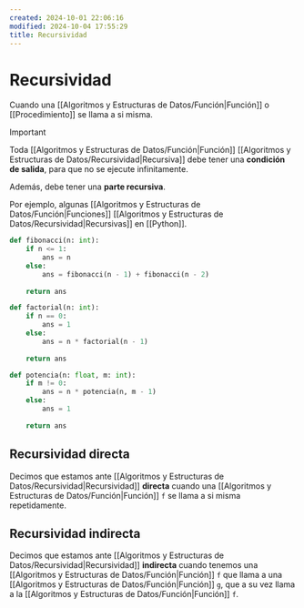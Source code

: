 ```yaml
---
created: 2024-10-01 22:06:16
modified: 2024-10-04 17:55:29
title: Recursividad
---
```


# Recursividad

Cuando una [[Algoritmos y Estructuras de Datos/Función|Función]] o [[Procedimiento]] se llama a si misma.

> [!important]
> Toda [[Algoritmos y Estructuras de Datos/Función|Función]] [[Algoritmos y Estructuras de Datos/Recursividad|Recursiva]] debe tener una **condición de salida**, para que no se ejecute infinitamente.
> 
> Además, debe tener una **parte recursiva**.

Por ejemplo, algunas [[Algoritmos y Estructuras de Datos/Función|Funciones]] [[Algoritmos y Estructuras de Datos/Recursividad|Recursivas]] en [[Python]].

```python
def fibonacci(n: int):
    if n <= 1:
        ans = n
    else:
        ans = fibonacci(n - 1) + fibonacci(n - 2)
    
    return ans

def factorial(n: int):
    if n == 0:
        ans = 1
    else:
        ans = n * factorial(n - 1)
    
    return ans

def potencia(n: float, m: int):
    if m != 0:
        ans = n * potencia(n, m - 1)
    else:
        ans = 1
    
    return ans
```

## Recursividad directa

Decimos que estamos ante [[Algoritmos y Estructuras de Datos/Recursividad|Recursividad]] **directa** cuando una [[Algoritmos y Estructuras de Datos/Función|Función]] `f` se llama a si misma repetidamente.

## Recursividad indirecta

Decimos que estamos ante [[Algoritmos y Estructuras de Datos/Recursividad|Recursividad]] **indirecta** cuando tenemos una [[Algoritmos y Estructuras de Datos/Función|Función]] `f` que llama a una [[Algoritmos y Estructuras de Datos/Función|Función]] `g`, que a su vez llama a la [[Algoritmos y Estructuras de Datos/Función|Función]] `f`.
